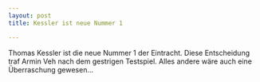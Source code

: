 ```yaml
---
layout: post
title: Kessler ist neue Nummer 1

---
```


Thomas Kessler ist die neue Nummer 1 der Eintracht. Diese Entscheidung traf Armin Veh nach dem gestrigen Testspiel. Alles andere wäre auch eine Überraschung gewesen...


